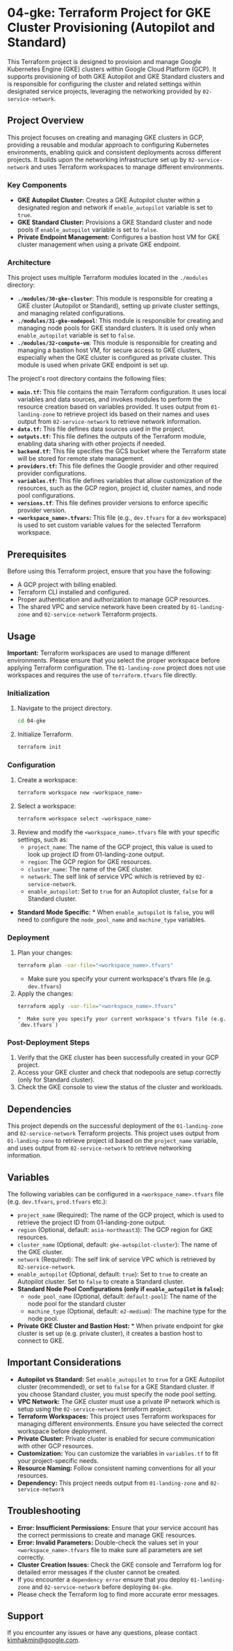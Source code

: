 # 04-gke: Terraform Project for GKE Cluster Provisioning (Autopilot and Standard)

This Terraform project is designed to provision and manage Google Kubernetes Engine (GKE) clusters within Google Cloud Platform (GCP). It supports provisioning of both GKE Autopilot and GKE Standard clusters and is responsible for configuring the cluster and related settings within designated service projects, leveraging the networking provided by `02-service-network`.

## Project Overview

This project focuses on creating and managing GKE clusters in GCP, providing a reusable and modular approach to configuring Kubernetes environments, enabling quick and consistent deployments across different projects. It builds upon the networking infrastructure set up by `02-service-network` and uses Terraform workspaces to manage different environments.

### Key Components

*   **GKE Autopilot Cluster:** Creates a GKE Autopilot cluster within a designated region and network if `enable_autopilot` variable is set to `true`.
*   **GKE Standard Cluster:** Provisions a GKE Standard cluster and node pools if `enable_autopilot` variable is set to `false`.
 *   **Private Endpoint Management:** Configures a bastion host VM for GKE cluster management when using a private GKE endpoint.

### Architecture

This project uses multiple Terraform modules located in the `./modules` directory:

*   **`./modules/30-gke-cluster`**: This module is responsible for creating a GKE cluster (Autopilot or Standard), setting up private cluster settings, and managing related configurations.
*   **`./modules/31-gke-nodepool`**: This module is responsible for creating and managing node pools for GKE standard clusters. It is used only when `enable_autopilot` variable is set to `false`.
*   **`./modules/32-compute-vm`**: This module is responsible for creating and managing a bastion host VM, for secure access to GKE clusters, especially when the GKE cluster is configured as private cluster. This module is used when private GKE endpoint is set up.

The project's root directory contains the following files:

*   **`main.tf`:** This file contains the main Terraform configuration. It uses local variables and data sources, and invokes modules to perform the resource creation based on variables provided. It uses output from `01-landing-zone` to retrieve project ids based on their names and uses output from `02-service-network` to retrieve network information.
*   **`data.tf`:** This file defines data sources used in the project.
*   **`outputs.tf`:** This file defines the outputs of the Terraform module, enabling data sharing with other projects if needed.
*   **`backend.tf`:** This file specifies the GCS bucket where the Terraform state will be stored for remote state management.
*   **`providers.tf`:** This file defines the Google provider and other required provider configurations.
*   **`variables.tf`:** This file defines variables that allow customization of the resources, such as the GCP region, project id, cluster names, and node pool configurations.
*  **`versions.tf`**: This file defines provider versions to enforce specific provider version.
*   **`<workspace_name>.tfvars`:** This file (e.g., `dev.tfvars` for a `dev` workspace) is used to set custom variable values for the selected Terraform workspace.

## Prerequisites

Before using this Terraform project, ensure that you have the following:

*   A GCP project with billing enabled.
*   Terraform CLI installed and configured.
*   Proper authentication and authorization to manage GCP resources.
 *  The shared VPC and service network have been created by `01-landing-zone` and `02-service-network` Terraform projects.

## Usage

**Important:** Terraform workspaces are used to manage different environments. Please ensure that you select the proper workspace before applying Terraform configuration. The `01-landing-zone` project does not use workspaces and requires the use of `terraform.tfvars` file directly.

### Initialization

1.  Navigate to the project directory.
    ```bash
    cd 04-gke
    ```
2.  Initialize Terraform.
    ```bash
    terraform init
    ```

### Configuration

1. Create a workspace:
    ```bash
    terraform workspace new <workspace_name>
    ```
2. Select a workspace:
    ```bash
    terraform workspace select <workspace_name>
    ```
3. Review and modify the `<workspace_name>.tfvars` file with your specific settings, such as:
    *   `project_name`: The name of the GCP project, this value is used to look up project ID from 01-landing-zone output.
    *   `region`: The GCP region for GKE resources.
    *   `cluster_name`: The name of the GKE cluster.
    *  `network`: The self link of service VPC which is retrieved by `02-service-network`.
   *   `enable_autopilot`: Set to `true` for an Autopilot cluster, `false` for a Standard cluster.
  *  **Standard Mode Specific**:
          * When `enable_autopilot` is `false`, you will need to configure the `node_pool_name` and `machine_type` variables.

### Deployment

1.  Plan your changes:
    ```bash
    terraform plan -var-file="<workspace_name>.tfvars"
    ```
       * Make sure you specify your current workspace's tfvars file (e.g. `dev.tfvars`)
2.  Apply the changes:
    ```bash
    terraform apply -var-file="<workspace_name>.tfvars"
    ```
        *  Make sure you specify your current workspace's tfvars file (e.g. `dev.tfvars`)

### Post-Deployment Steps

1.  Verify that the GKE cluster has been successfully created in your GCP project.
2.  Access your GKE cluster and check that nodepools are setup correctly (only for Standard cluster).
3. Check the GKE console to view the status of the cluster and workloads.

## Dependencies

This project depends on the successful deployment of the `01-landing-zone` and `02-service-network` Terraform projects. This project uses output from `01-landing-zone` to retrieve project id based on the `project_name` variable, and uses output from `02-service-network` to retrieve networking information.

## Variables

The following variables can be configured in a `<workspace_name>.tfvars` file (e.g. `dev.tfvars`, `prod.tfvars` etc.):

*   `project_name` (Required): The name of the GCP project, which is used to retrieve the project ID from 01-landing-zone output.
*   `region` (Optional, default: `asia-northeast3`): The GCP region for GKE resources.
*   `cluster_name` (Optional, default: `gke-autopilot-cluster`): The name of the GKE cluster.
*   `network` (Required): The self link of service VPC which is retrieved by `02-service-network`.
*   `enable_autopilot` (Optional, default: `true`): Set to `true` to create an Autopilot cluster. Set to `false` to create a Standard cluster.
*   **Standard Node Pool Configurations (only if `enable_autopilot` is `false`):**
    *  `node_pool_name` (Optional, default: `default-pool`): The name of the node pool for the standard cluster
    *  `machine_type` (Optional, default: `e2-medium`):  The machine type for the node pool.
  *  **Private GKE Cluster and Bastion Host:**
    * When private endpoint for gke cluster is set up (e.g. private cluster), it creates a bastion host to connect to GKE.

## Important Considerations

*   **Autopilot vs Standard:**  Set `enable_autopilot` to `true` for a GKE Autopilot cluster (recommended), or set to `false` for a GKE Standard cluster. If you choose Standard cluster, you must specify the node pool setting.
*  **VPC Network:** The GKE cluster must use a private IP network which is setup using the `02-service-network` terraform project.
*   **Terraform Workspaces:** This project uses Terraform workspaces for managing different environments. Ensure you have selected the correct workspace before deployment.
*  **Private Cluster:** Private cluster is enabled for secure communication with other GCP resources.
*   **Customization:** You can customize the variables in `variables.tf` to fit your project-specific needs.
*   **Resource Naming:** Follow consistent naming conventions for all your resources.
*  **Dependency:** This project needs output from `01-landing-zone` and `02-service-network`

## Troubleshooting

*   **Error: Insufficient Permissions:** Ensure that your service account has the correct permissions to create and manage GKE resources.
*   **Error: Invalid Parameters:** Double-check the values set in your `<workspace_name>.tfvars` file to make sure all parameters are set correctly.
*   **Cluster Creation Issues:** Check the GKE console and Terraform log for detailed error messages if the cluster cannot be created.
*  If you encounter a `dependency error` ensure that you deploy `01-landing-zone` and `02-service-network` before deploying `04-gke`.
*   Please check the Terraform log to find more accurate error messages.

## Support

If you encounter any issues or have any questions, please contact <kimhakmin@google.com>.

